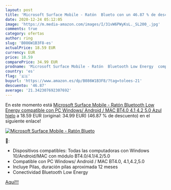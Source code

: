 ```yaml
---
layout: post
title: 'Microsoft Surface Mobile - Ratón  Blueto con un 46.87 % de descuento'
date: 2020-12-24 05:12:05
image: 'https://m.media-amazon.com/images/I/31vW6PWyKsL._SL200_.jpg'
comments: true
category: ofertas
author: ring
slug: 'B086W1B3F8-es'
actualPrice: 18.59 EUR
currency: EUR
price: 18.59
comparePrice: 34.99 EUR
prodname: 'Microsoft Surface Mobile - Ratón  Bluetooth Low Energy  compatible con PC Windows/ Android / MAC BT4.0  4.1 4.2 5.0  Azul hielo'
country: 'es'
flag: '🇪🇸'
buyurl: 'https://www.amazon.es/dp/B086W1B3F8/?tag=tolees-21'
descuento: '46.87'
average: '21.342307692307692'
---
```


En este momento está [Microsoft Surface Mobile - Ratón  Bluetooth Low Energy  compatible con PC Windows/ Android / MAC BT4.0  4.1 4.2 5.0  Azul hielo](https://www.amazon.es/dp/B086W1B3F8/?tag=tolees-21) a 18.59 EUR (original: 34.99 EUR) (46.87 %  de descuento) en el siguiente enlace!

[![Microsoft Surface Mobile - Ratón  Blueto](https://m.media-amazon.com/images/I/31vW6PWyKsL._SL200_.jpg)](https://www.amazon.es/dp/B086W1B3F8/?tag=tolees-21)

🔎:

- Dispositivos compatibles: Todas las computadoras con Windows 10/Android/MAC con módulo BT4.0/4.1/4.2/5.0
- Compatible con PC Windows/ Android / MAC BT4.0, 4.1,4.2,5.0
- Incluye Pilas, duración pilas aproximada 12 meses
- Conectividad Bluetooth Low Energy

[Aquí!!!](https://www.amazon.es/dp/B086W1B3F8/?tag=tolees-21)
